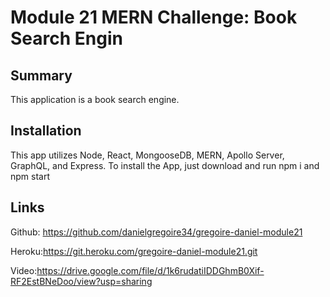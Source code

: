 # Module 21 MERN Challenge: Book Search Engin

## Summary 
This application is a book search engine.

## Installation 
This app utilizes Node, React, MongooseDB, MERN, Apollo Server, GraphQL, and Express.
To install the App, just download and run npm i and npm start

## Links 
Github: https://github.com/danielgregoire34/gregoire-daniel-module21

Heroku:https://git.heroku.com/gregoire-daniel-module21.git

Video:https://drive.google.com/file/d/1k6rudatiIDDGhmB0Xif-RF2EstBNeDoo/view?usp=sharing